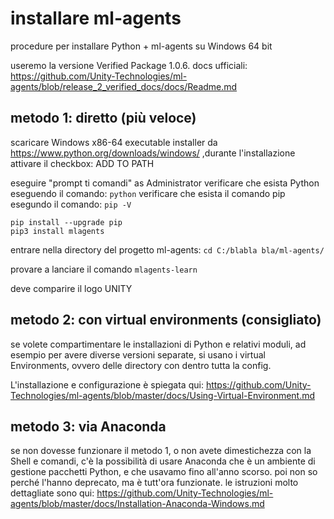 
# installare ml-agents
procedure per installare Python + ml-agents su Windows 64 bit

useremo la versione Verified Package 1.0.6.
docs ufficiali: <https://github.com/Unity-Technologies/ml-agents/blob/release_2_verified_docs/docs/Readme.md>

## metodo 1: diretto (più veloce)
scaricare Windows x86-64 executable installer da https://www.python.org/downloads/windows/ ,durante l'installazione attivare il checkbox: ADD TO PATH

eseguire "prompt ti comandi" as Administrator
verificare che esista Python eseguendo il comando: `python`
verificare che esista il comando pip esegundo il comando: `pip -V`

```
pip install --upgrade pip
pip3 install mlagents
```

entrare nella directory del progetto ml-agents: 
`cd C:/blabla bla/ml-agents/`

provare a lanciare il comando `mlagents-learn`

deve comparire il logo UNITY


## metodo 2: con virtual environments (consigliato)
se volete compartimentare le installazioni di Python e relativi moduli, ad esempio per avere diverse versioni separate, si usano i virtual Environments, ovvero delle directory con dentro tutta la config.

L'installazione e configurazione è spiegata qui:
<https://github.com/Unity-Technologies/ml-agents/blob/master/docs/Using-Virtual-Environment.md>


## metodo 3: via Anaconda
se non dovesse funzionare il metodo 1, o non avete dimestichezza con la Shell e comandi, c'è la possibilità di usare Anaconda che è un ambiente di gestione pacchetti Python, e che usavamo fino all'anno scorso. poi non so perché l'hanno deprecato, ma è tutt'ora funzionate.
le istruzioni molto dettagliate sono qui: 
https://github.com/Unity-Technologies/ml-agents/blob/master/docs/Installation-Anaconda-Windows.md
